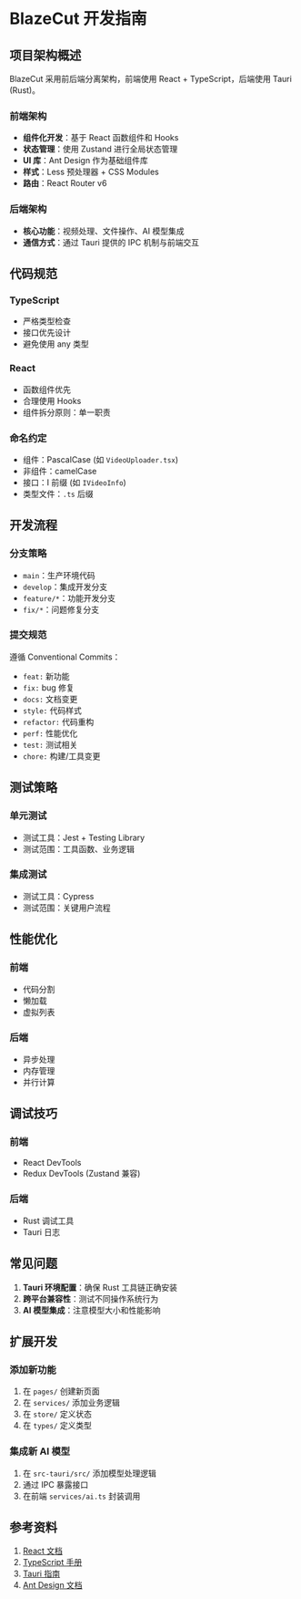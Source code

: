 # BlazeCut 开发指南

## 项目架构概述

BlazeCut 采用前后端分离架构，前端使用 React + TypeScript，后端使用 Tauri (Rust)。

### 前端架构

- **组件化开发**：基于 React 函数组件和 Hooks
- **状态管理**：使用 Zustand 进行全局状态管理
- **UI 库**：Ant Design 作为基础组件库
- **样式**：Less 预处理器 + CSS Modules
- **路由**：React Router v6

### 后端架构

- **核心功能**：视频处理、文件操作、AI 模型集成
- **通信方式**：通过 Tauri 提供的 IPC 机制与前端交互

## 代码规范

### TypeScript

- 严格类型检查
- 接口优先设计
- 避免使用 any 类型

### React

- 函数组件优先
- 合理使用 Hooks
- 组件拆分原则：单一职责

### 命名约定

- 组件：PascalCase (如 `VideoUploader.tsx`)
- 非组件：camelCase
- 接口：I 前缀 (如 `IVideoInfo`)
- 类型文件：`.ts` 后缀

## 开发流程

### 分支策略

- `main`：生产环境代码
- `develop`：集成开发分支
- `feature/*`：功能开发分支
- `fix/*`：问题修复分支

### 提交规范

遵循 Conventional Commits：

- `feat:` 新功能
- `fix:` bug 修复
- `docs:` 文档变更
- `style:` 代码样式
- `refactor:` 代码重构
- `perf:` 性能优化
- `test:` 测试相关
- `chore:` 构建/工具变更

## 测试策略

### 单元测试

- 测试工具：Jest + Testing Library
- 测试范围：工具函数、业务逻辑

### 集成测试

- 测试工具：Cypress
- 测试范围：关键用户流程

## 性能优化

### 前端

- 代码分割
- 懒加载
- 虚拟列表

### 后端

- 异步处理
- 内存管理
- 并行计算

## 调试技巧

### 前端

- React DevTools
- Redux DevTools (Zustand 兼容)

### 后端

- Rust 调试工具
- Tauri 日志

## 常见问题

1. **Tauri 环境配置**：确保 Rust 工具链正确安装
2. **跨平台兼容性**：测试不同操作系统行为
3. **AI 模型集成**：注意模型大小和性能影响

## 扩展开发

### 添加新功能

1. 在 `pages/` 创建新页面
2. 在 `services/` 添加业务逻辑
3. 在 `store/` 定义状态
4. 在 `types/` 定义类型

### 集成新 AI 模型

1. 在 `src-tauri/src/` 添加模型处理逻辑
2. 通过 IPC 暴露接口
3. 在前端 `services/ai.ts` 封装调用

## 参考资料

1. [React 文档](https://react.dev)
2. [TypeScript 手册](https://www.typescriptlang.org/docs)
3. [Tauri 指南](https://tauri.app)
4. [Ant Design 文档](https://ant.design)

